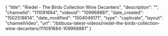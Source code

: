 {
    "title": "Riedel - The Birds Collection Wine Decanters",
    "description": "",
    "channelid": "111091684",
    "videoid": "109968881",
    "date_created": "1502518614",
    "date_modified": "1504049171",
    "type": "captivate",
    "layout": "channelVideo",
    "url": "\/bbbusa-latest-videos\/riedel-the-birds-collection-wine-decanters\/111091684-109968881"
}